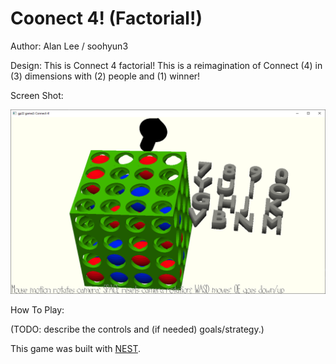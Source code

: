 # Coonect 4! (Factorial!)

Author: Alan Lee / soohyun3

Design: This is Connect 4 factorial! This is a reimagination of Connect (4) in (3) dimensions with (2) people and (1) winner!

Screen Shot:

![Screen Shot](screenshot.png)

How To Play:

(TODO: describe the controls and (if needed) goals/strategy.)

This game was built with [NEST](NEST.md).
